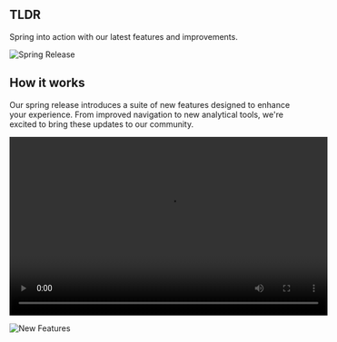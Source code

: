 ## TLDR

Spring into action with our latest features and improvements.

![Spring Release](https://picsum.photos/1024/412)

## How it works

Our spring release introduces a suite of new features designed to enhance your experience. From improved navigation to new analytical tools, we're excited to bring these updates to our community.

<video width="560" height="315" controls>
  <source src="https://videos.pexels.com/video-files/1851190/1851190-uhd_3840_2160_25fps.mp4" type="video/mp4">
Your browser does not support the video tag.
</video>

![New Features](https://picsum.photos/1024/413)
